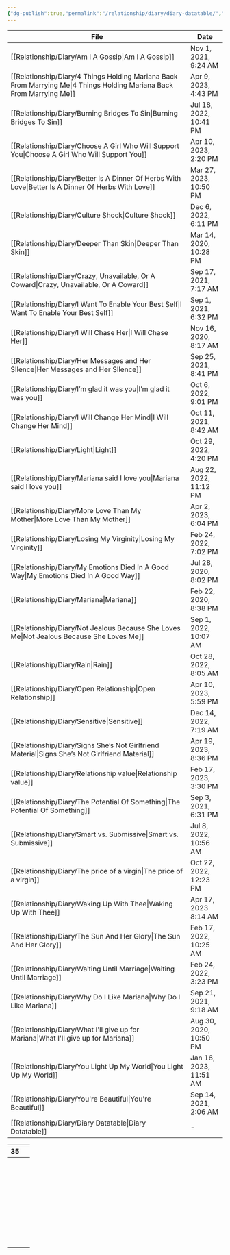 ```yaml
---
{"dg-publish":true,"permalink":"/relationship/diary/diary-datatable/","tags":["diary"],"created":"","updated":""}
---
```



| File                                                                                                                     | Date                   |
| ------------------------------------------------------------------------------------------------------------------------ | ---------------------- |
| [[Relationship/Diary/Am I A Gossip\|Am I A Gossip]]                                                                   | Nov 1, 2021, 9:24 AM   |
| [[Relationship/Diary/4 Things Holding Mariana Back From Marrying Me\|4 Things Holding Mariana Back From Marrying Me]] | Apr 9, 2023, 4:43 PM   |
| [[Relationship/Diary/Burning Bridges To Sin\|Burning Bridges To Sin]]                                                 | Jul 18, 2022, 10:41 PM |
| [[Relationship/Diary/Choose A Girl Who Will Support You\|Choose A Girl Who Will Support You]]                         | Apr 10, 2023, 2:20 PM  |
| [[Relationship/Diary/Better Is A Dinner Of Herbs With Love\|Better Is A Dinner Of Herbs With Love]]                   | Mar 27, 2023, 10:50 PM |
| [[Relationship/Diary/Culture Shock\|Culture Shock]]                                                                   | Dec 6, 2022, 6:11 PM   |
| [[Relationship/Diary/Deeper Than Skin\|Deeper Than Skin]]                                                             | Mar 14, 2020, 10:28 PM |
| [[Relationship/Diary/Crazy, Unavailable, Or A Coward\|Crazy, Unavailable, Or A Coward]]                               | Sep 17, 2021, 7:17 AM  |
| [[Relationship/Diary/I Want To Enable Your Best Self\|I Want To Enable Your Best Self]]                               | Sep 1, 2021, 6:32 PM   |
| [[Relationship/Diary/I Will Chase Her\|I Will Chase Her]]                                                             | Nov 16, 2020, 8:17 AM  |
| [[Relationship/Diary/Her Messages and Her SIlence\|Her Messages and Her SIlence]]                                     | Sep 25, 2021, 8:41 PM  |
| [[Relationship/Diary/I’m glad it was you\|I’m glad it was you]]                                                       | Oct 6, 2022, 9:01 PM   |
| [[Relationship/Diary/I Will Change Her Mind\|I Will Change Her Mind]]                                                 | Oct 11, 2021, 8:42 AM  |
| [[Relationship/Diary/Light\|Light]]                                                                                   | Oct 29, 2022, 4:20 PM  |
| [[Relationship/Diary/Mariana said I love you\|Mariana said I love you]]                                               | Aug 22, 2022, 11:12 PM |
| [[Relationship/Diary/More Love Than My Mother\|More Love Than My Mother]]                                             | Apr 2, 2023, 6:04 PM   |
| [[Relationship/Diary/Losing My Virginity\|Losing My Virginity]]                                                       | Feb 24, 2022, 7:02 PM  |
| [[Relationship/Diary/My Emotions Died In A Good Way\|My Emotions Died In A Good Way]]                                 | Jul 28, 2020, 8:02 PM  |
| [[Relationship/Diary/Mariana\|Mariana]]                                                                               | Feb 22, 2020, 8:38 PM  |
| [[Relationship/Diary/Not Jealous Because She Loves Me\|Not Jealous Because She Loves Me]]                             | Sep 1, 2022, 10:07 AM  |
| [[Relationship/Diary/Rain\|Rain]]                                                                                     | Oct 28, 2022, 8:05 AM  |
| [[Relationship/Diary/Open Relationship\|Open Relationship]]                                                           | Apr 10, 2023, 5:59 PM  |
| [[Relationship/Diary/Sensitive\|Sensitive]]                                                                           | Dec 14, 2022, 7:19 AM  |
| [[Relationship/Diary/Signs She’s Not Girlfriend Material\|Signs She’s Not Girlfriend Material]]                       | Apr 19, 2023, 8:36 PM  |
| [[Relationship/Diary/Relationship value\|Relationship value]]                                                         | Feb 17, 2023, 3:30 PM  |
| [[Relationship/Diary/The Potential Of Something\|The Potential Of Something]]                                         | Sep 3, 2021, 6:31 PM   |
| [[Relationship/Diary/Smart vs. Submissive\|Smart vs. Submissive]]                                                     | Jul 8, 2022, 10:56 AM  |
| [[Relationship/Diary/The price of a virgin\|The price of a virgin]]                                                   | Oct 22, 2022, 12:23 PM |
| [[Relationship/Diary/Waking Up With Thee\|Waking Up With Thee]]                                                       | Apr 17, 2023 8:14 AM   |
| [[Relationship/Diary/The Sun And Her Glory\|The Sun And Her Glory]]                                                   | Feb 17, 2022, 10:25 AM |
| [[Relationship/Diary/Waiting Until Marriage\|Waiting Until Marriage]]                                                 | Feb 24, 2022, 3:23 PM  |
| [[Relationship/Diary/Why Do I Like Mariana\|Why Do I Like Mariana]]                                                   | Sep 21, 2021, 9:18 AM  |
| [[Relationship/Diary/What I'll give up for Mariana\|What I'll give up for Mariana]]                                   | Aug 30, 2020, 10:50 PM |
| [[Relationship/Diary/You Light Up My World\|You Light Up My World]]                                                   | Jan 16, 2023, 11:51 AM |
| [[Relationship/Diary/You're Beautiful\|You're Beautiful]]                                                             | Sep 14, 2021, 2:06 AM  |
| [[Relationship/Diary/Diary Datatable\|Diary Datatable]]                                                               | \-                     |



<div><table class="dataview table-view-table"><thead class="table-view-thead"><tr class="table-view-tr-header"><th class="table-view-th"><span></span><span class="dataview small-text">35</span></th><th class="table-view-th"><span></span></th></tr></thead><tbody class="table-view-tbody"><tr><td><span></span></td><td><span></span></td></tr><tr><td><span></span></td><td><span></span></td></tr><tr><td><span></span></td><td><span></span></td></tr><tr><td><span></span></td><td><span></span></td></tr><tr><td><span></span></td><td><span></span></td></tr><tr><td><span></span></td><td><span></span></td></tr><tr><td><span></span></td><td><span></span></td></tr><tr><td><span></span></td><td><span></span></td></tr><tr><td><span></span></td><td><span></span></td></tr><tr><td><span></span></td><td><span></span></td></tr><tr><td><span></span></td><td><span></span></td></tr><tr><td><span></span></td><td><span></span></td></tr><tr><td><span></span></td><td><span></span></td></tr><tr><td><span></span></td><td><span></span></td></tr><tr><td><span></span></td><td><span></span></td></tr><tr><td><span></span></td><td><span></span></td></tr><tr><td><span></span></td><td><span></span></td></tr><tr><td><span></span></td><td><span></span></td></tr><tr><td><span></span></td><td><span></span></td></tr><tr><td><span></span></td><td><span></span></td></tr><tr><td><span></span></td><td><span></span></td></tr><tr><td><span></span></td><td><span></span></td></tr><tr><td><span></span></td><td><span></span></td></tr><tr><td><span></span></td><td><span></span></td></tr><tr><td><span></span></td><td><span></span></td></tr><tr><td><span></span></td><td><span></span></td></tr><tr><td><span></span></td><td><span></span></td></tr><tr><td><span></span></td><td><span></span></td></tr><tr><td><span></span></td><td><span></span></td></tr><tr><td><span></span></td><td><span></span></td></tr><tr><td><span></span></td><td><span></span></td></tr><tr><td><span></span></td><td><span></span></td></tr><tr><td><span></span></td><td><span></span></td></tr><tr><td><span></span></td><td><span></span></td></tr><tr><td><span></span></td><td><span></span></td></tr></tbody></table></div>
